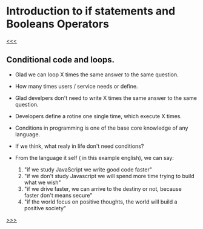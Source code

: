 # Introduction to **if** statements and Booleans Operators

[<<<](../03_Debugging/03.12_README.md)

## Conditional code and loops. 

- Glad we can loop X times the same answer to the same question. 
- How many times users / service needs or define. 
- Glad develpers don't need to write X times the same answer to the same question. 
- Developers define a rotine one single time, which execute X times. 

- Conditions in programming is one of the base core knowledge of any language. 
- If we think, what realy in life don't need conditions? 
- From the language it self ( in this example english), we can say: 
  1. "if we study JavaScript we write good code faster"
  2. "if we don't study Javascript we will spend more time trying to build what we wish"
  3. "if we drive faster, we can arrive to the destiny or not, because faster don't means secure"
  4. "if the world focus on positive thoughts, the world will build a positive society"

[>>>](./04.02_README.md)
